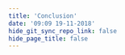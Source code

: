 ```yaml
---
title: 'Conclusion'
date: '09:09 19-11-2018'
hide_git_sync_repo_link: false
hide_page_title: false
---
```

